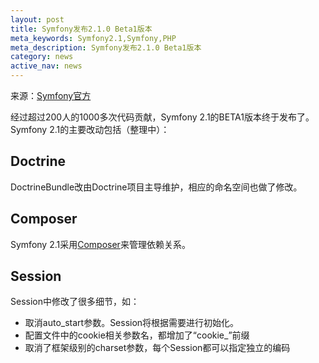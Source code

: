 ```yaml
---
layout: post
title: Symfony发布2.1.0 Beta1版本
meta_keywords: Symfony2.1,Symfony,PHP
meta_description: Symfony发布2.1.0 Beta1版本
category: news
active_nav: news
---
```


来源：[Symfony官方](http://symfony.com/blog/symfony-2-1-0-beta1-released)

经过超过200人的1000多次代码贡献，Symfony 2.1的BETA1版本终于发布了。Symfony 2.1的主要改动包括（整理中）：

Doctrine
--------

DoctrineBundle改由Doctrine项目主导维护，相应的命名空间也做了修改。

Composer
--------

Symfony 2.1采用[Composer](http://getcomposer.org)来管理依赖关系。

Session
-------

Session中修改了很多细节，如：

* 取消auto_start参数。Session将根据需要进行初始化。
* 配置文件中的cookie相关参数名，都增加了“cookie_”前缀
* 取消了框架级别的charset参数，每个Session都可以指定独立的编码
